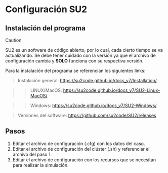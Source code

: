 # **Configuración SU2**

## **Instalación del programa**
> [!CAUTION]
> SU2 es un software de código abierto, por lo cual, cada cierto tiempo se va actualizando. Se debe tener cuidado con la versión ya que el archivo de configuración cambia y **SOLO** funciona con su respectiva versión.

Para la instalación del programa se referencian los siguientes links:
> Instalación general: https://su2code.github.io/docs_v7/Installation/

>> LINUX/MacOS: https://su2code.github.io/docs_v7/SU2-Linux-MacOS/

>> Windows: https://su2code.github.io/docs_v7/SU2-Windows/

> Versiones del software: https://github.com/su2code/SU2/releases

## **Pasos**
1. Editar el archivo de configuración (.cfg) con los datos del caso.
2. Editar el archivo de configuración del clúster (.sh) y referenciar el archivo del paso 1.
3. Editar el archivo de configuración con los recursos que se necesitan para realizar la simulación. 
